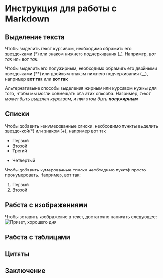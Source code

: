 # Инcтрукция для работы с Markdown

## Выделение текста

Чтобы выделить текст курсивом, необходимо обрамить его звездочками (*) или знаком нижнего подчеркивания (_). Например, *вот так* или _вот так_.

Чтобы выделить его полужирным, необходимо обрамить его двойными звездочками (**) или двойным знаком нижнего подчеркивания (__), например **вот так** или __вот так__

Альтернативыне способы выделения жирным или курсивом нужны для того, чтобы мы могли совмещать оба этих способа. Например, _текст может быть выделен курсивом, и при этом быть **полужирным**_



## Списки

Чтобы добавить ненумерованные списки, необходимо пункты выделить звездочкой(*) или знаком (+), например вот так
* Первый
* Второй
* Третий
+ Четвертый

Чтобы добавить нумерованные списки необходимо пунктф просто пронумеровать. Например, вот так:
1. Первый
2. Второй


## Работа с изображениями

Чтобы вставить изображение в текст, достаточно написать следующее:
![Привет, хорошего дня](horoshego-dnya-i-nastroeniya-kartink-4.jpg)

## Работа с таблицами

## Цитаты

## Заключение